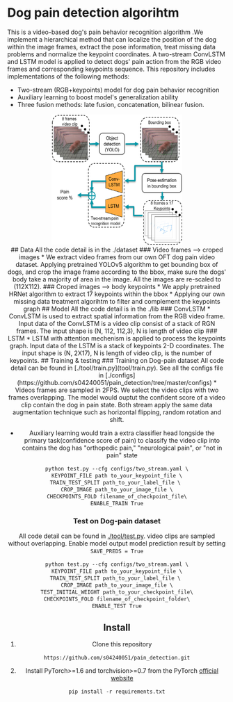 ﻿# Dog pain detection algorihtm

This is a video-based dog's pain behavior recognition algorithm .We implement a hierarchical method that can localize the position of the dog within the image frames, extract the pose information, treat missing data problems and normalize the keypoint coordinates. A two-stream ConvLSTM and LSTM model is applied to detect dogs' pain action from the RGB video frames and corresponding keypoints sequence. This repository includes implementations of the following methods:
* Two-stream (RGB+keypoints) model for dog pain behavior recognition
* Auxiliary learning to boost model's generalization ability
* Three fusion methods: late fusion, concatenation, bilinear fusion.   

<div align=center><img src=pipeline.png width="300" height="300" alt="pipeline"/><br/>
## Data
All the code detail is in the ./dataset 
### Video frames --> croped images
* We extract video frames from our own OFT dog pain video dataset. Applying pretrained YOLOv5 algorithm to get bounding box of dogs, and crop the image frame according to the bbox, make sure the dogs' body take a majority of area in the image. All the images are re-scaled to (112X112).
### Croped images --> body keypoints
* We apply pretrained HRNet algorithm to extract 17 keypoints within the bbox
* Applying our own missing data treatment algorihtm to filter and complement the keypoints graph
## Model
All the code detail is in the ./lib
### ConvLSTM
* ConvLSTM is used to extract spatial information from the RGB video frame. Input data of the ConvLSTM is a video clip consist of a stack of RGN frames. The input shape is (N, 112, 112,3), N is length of video clip
### LSTM 
* LSTM with attention mechenism is applied to process the keypoints graph. Input data of the LSTM is a stack of keypoints 2-D coordinates. The input shape is (N, 2X17), N is length of video clip, is the number of keypoints.
## Training & testing
### Training on Dog-pain dataset
All code detail can be found in [./tool/train.py](tool/train.py). See all the configs file in [./configs](https://github.com/s04240051/pain_detection/tree/master/configs)
* Videos frames are sampled in 2FPS. We select the video clips with two frames overlapping. The model would ouptut the confident score of a video clip contain the dog in pain state. Both stream apply the same data augmentation technique such as horizontal flipping, random rotation and shift.  

* Auxiliary learning would train a extra classifier head longside the primary task(confidence score of pain) to classify the video clip into contains the dog has "orthopedic pain," "neurological pain", or "not in pain" state   
```
python test.py --cfg configs/two_stream.yaml \
KEYPOINT_FILE path to_your_keypoint_file \
TRAIN_TEST_SPLIT path_to_your_label_file \ 
CROP_IMAGE path_to_your_image_file \
CHECKPOINTS_FOLD filename_of_checkpoint_file\
ENABLE_TRAIN True
```
### Test on Dog-pain dataset
All code detail can be found in [./tool/test.py](tool/test.py).
video clips are sampled without overlapping. Enable model output model prediction result by setting   
`SAVE_PREDS = True`
```
python test.py --cfg configs/two_stream.yaml \
KEYPOINT_FILE path to_your_keypoint_file \
TRAIN_TEST_SPLIT path_to_your_label_file \ 
CROP_IMAGE path_to_your_image_file \
TEST_INITIAL_WEIGHT path_to_your_checkpoint_file\
CHECKPOINTS_FOLD filename_of_checkpoint_folder\
ENABLE_TEST True
```
## Install
1. Clone this repository
```
https://github.com/s04240051/pain_detection.git
```
2. Install PyTorch>=1.6 and torchvision>=0.7 from the PyTorch [official website](https://pytorch.org/get-started/locally/)
```
pip install -r requirements.txt
```



